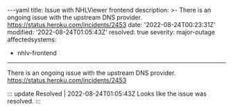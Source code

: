 ---yaml
title: Issue with NHLViewer frontend
description: >-
  There is an ongoing issue with the upstream DNS provider.
  https://status.heroku.com/incidents/2453
date: '2022-08-24T00:23:31Z'
modified: '2022-08-24T01:05:43Z'
resolved: true
severity: major-outage
affectedsystems:
  - nhlv-frontend
---
There is an ongoing issue with the upstream DNS provider. https://status.heroku.com/incidents/2453

::: update Resolved | 2022-08-24T01:05:43Z
Looks like the issue was resolved.
:::

